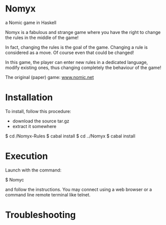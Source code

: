 Nomyx
=========

a Nomic game in Haskell

Nomyx is a fabulous and strange game where you have the right to change the rules in the middle of the game!

In fact, changing the rules is the goal of the game. Changing a rule is considered as a move. Of course even that could be changed!

In this game, the player can enter new rules in a dedicated language, modify existing ones, thus changing completely the behaviour of the game!

The original (paper) game: www.nomic.net

Installation
============

To install, follow this procedure:
- download the source tar.gz
- extract it somewhere

$ cd <name>/Nomyx-Rules
$ cabal install
$ cd ../Nomyx 
$ cabal install


Execution
=========

Launch with the command:

$ Nomyc

and follow the instructions. You may connect using a web browser or a command line remote terminal like telnet.



Troubleshooting
===============

